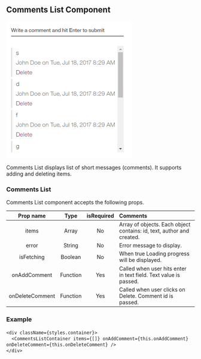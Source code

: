   ## Comments List Component
   ![Alt text](CommentsList.png?raw=true "Comments List")
  
   Comments List displays list of short messages (comments). It supports adding and deleting items.
   
  ### Comments List
  
  Comments List component accepts the following props. 
  
  | Prop name | Type | isRequired | Comments |
  |   :---: | :---: | :---: | :---  |
  | items | Array | No | Array of objects. Each object contains: id, text, author and created. |
  | error | String | No | Error message to display. |
  | isFetching | Boolean | No | When true Loading progress will be displayed. |
  | onAddComment | Function | Yes | Called when user hits enter in text field. Text value is passed. |
  | onDeleteComment | Function | Yes | Called when user clicks on Delete. Comment id is passed. |
  
          
   ### Example
 ````
<div className={styles.container}>
   <CommentsListContainer items={[]} onAddComment={this.onAddComment} onDeleteComment={this.onDeleteComment} />
</div>